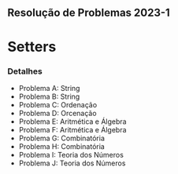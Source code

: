 ## Resolução de Problemas 2023-1

# Setters

### Detalhes
- Problema A: String
- Problema B: String
- Problema C: Ordenação
- Problema D: Orcenação
- Problema E: Aritmética e Álgebra
- Problema F: Aritmética e Álgebra
- Problema G: Combinatória
- Problema H: Combinatória
- Problema I: Teoria dos Números
- Problema J: Teoria dos Números
